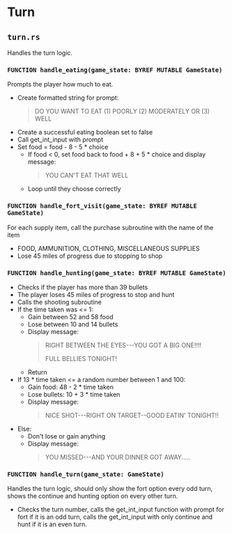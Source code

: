 # Turn
## `turn.rs`
Handles the turn logic.

### `FUNCTION handle_eating(game_state: BYREF MUTABLE GameState)`
Prompts the player how much to eat.
* Create formatted string for prompt:
    > DO YOU WANT TO EAT (1) POORLY (2) MODERATELY
    > OR (3) WELL
* Create a successful eating boolean set to false
* Call get_int_input with prompt
* Set food = food - 8 - 5 * choice
    * If food < 0, set food back to food + 8 + 5 * choice and display message:
        > YOU CAN'T EAT THAT WELL
    * Loop until they choose correctly

### `FUNCTION handle_fort_visit(game_state: BYREF MUTABLE GameState)`
For each supply item, call the purchase subroutine with the name of the item
* FOOD, AMMUNITION, CLOTHING, MISCELLANEOUS SUPPLIES
* Lose 45 miles of progress due to stopping to shop

### `FUNCTION handle_hunting(game_state: BYREF MUTABLE GameState)`

* Checks if the player has more than 39 bullets
* The player loses 45 miles of progress to stop and hunt
* Calls the shooting subroutine
* If the time taken was <= 1:
    * Gain between 52 and 58 food
    * Lose between 10 and 14 bullets
    * Display message:
        > RIGHT BETWEEN THE EYES---YOU GOT A BIG ONE!!!!
        >
        > FULL BELLIES TONIGHT!
    * Return
* If 13 * time taken <= a random number between 1 and 100:
    * Gain food: 48 - 2 * time taken
    * Lose bullets: 10 + 3 * time taken
    * Display message:
        > NICE SHOT---RIGHT ON TARGET--GOOD EATIN' TONIGHT!!
* Else:
    * Don't lose or gain anything
    * Display message:
        > YOU MISSED---AND YOUR DINNER GOT AWAY.....

### `FUNCTION handle_turn(game_state: GameState)`
Handles the turn logic, should only show the fort option every odd turn, shows the continue and hunting option on every other turn.
* Checks the turn number, calls the get_int_input function with prompt for fort if it is an odd turn, calls the get_int_input with only continue and hunt if it is an even turn.